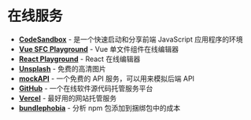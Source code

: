 # 在线服务

- **[CodeSandbox](https://codesandbox.io/)** - 是一个快速启动和分享前端 JavaScript 应用程序的环境
- **[Vue SFC Playground](https://play.vuejs.org/#eNp9kUFLwzAUx79KfJcqzA3ZbXQDlYF6UFHBSy6je+sy0yQkL7NQ+t19SVn1ILv1/X//l/7SdnDr3PQYERZQhsorRyIgRbeSRjXOehKd8LgTvdh524iCq4U00lTWBBJNqMUy8cviAbW24tN6vb0orqQpZ8NxfBAPhI3TG0KehCj3N6uuy8t9X854yqkyLpI4Xjd2i3opgbkERuVs3IYJUOBX71Q9PQRr2LpLuxIq2zil0b84UqwmYSEySWzDZt9POSMfcXLKqz1WX//kh9CmTMKrx4D+iBJGRhtfIw14/f6MLT+PkM2j5vYZ+IbB6pgch9pdNFvW/tPLto/52ytTf4R1S2jC6VJJNDX73JfA/+P+zNV/defTed6Tpof+B7x8phs=)** - Vue 单文件组件在线编辑器
- **[React Playground](https://playcode.io/react)** - React 在线编辑器
- **[Unsplash](https://playcode.io/react)** - 免费的高清图片
- **[mockAPI](https://mockapi.io/projects)** - 一个免费的 API 服务，可以用来模拟后端 API
- **[GitHub](https://github.com/)** - 一个在线软件源代码托管服务平台
- **[Vercel](https://vercel.com/)** - 最好用的网站托管服务
- **[bundlephobia](https://bundlephobia.com/)** - 分析 npm 包添加到捆绑包中的成本
